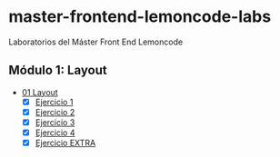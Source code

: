 # master-frontend-lemoncode-labs

Laboratorios del Máster Front End Lemoncode

## Módulo 1: Layout

- [01 Layout](./01-layout/)
  - [x] [Ejercicio 1](./01-layout/ejercicio-01/)
  - [x] [Ejercicio 2](./01-layout/ejercicio-02/)
  - [x] [Ejercicio 3](./01-layout/ejercicio-03/)
  - [x] [Ejercicio 4](./01-layout/ejercicio-04/)
  - [x] [Ejercicio EXTRA](./01-layout/ejercicio-extra/)
